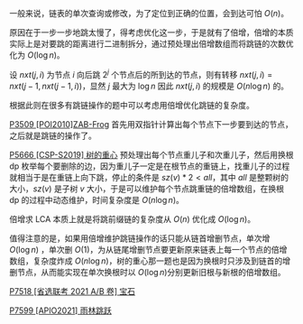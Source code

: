 一般来说，链表的单次查询或修改，为了定位到正确的位置，会到达可怕 $O(n)$。

原因在于一步一步地跳太慢了，得考虑优化这一步，于是就有了倍增，倍增的本质实际上是对要跳的距离进行二进制拆分，通过预处理出倍增数组而将跳链的次数优化为 $O(\log n)$。

设 $nxt(j,i)$ 为节点 $i$ 向后跳 $2^j$ 个节点后的所到达的节点，则有转移 $nxt(j,i) = nxt(j-1,nxt(j-1,i))$，显然 $j$ 最大为 $\log n$ 因此 $nxt(j,i)$ 的规模是 $O(n\log n)$ 的。

根据此则在很多有跳链操作的题中可以考虑用倍增优化跳链的复杂度。

[P3509 [POI2010]ZAB-Frog](https://www.luogu.com.cn/problem/P3509) 首先用双指针计算出每个节点下一步要到达的节点，之后就是跳链的操作了。

[P5666 [CSP-S2019] 树的重心](https://www.luogu.com.cn/problem/P5666) 预处理出每个节点重儿子和次重儿子，然后用换根 $\text{dp}$ 枚举每个要删除的边，因为重儿子一定是在根节点的重链上，找重儿子的过程就相当于是在重链上向下跳，停止的条件是 $sz(v)*2 < all$，其中 $all$ 是整颗树的大小，$sz(v)$ 是子树 $v$ 大小，于是可以维护每个节点跳重链的倍增数组，在换根 $\text{dp}$ 的过程中动态维护，时间复杂度是 $O(n\log n)$。

倍增求 $\text{LCA}$ 本质上就是将跳前缀链的复杂度从 $O(n)$ 优化成 $O(\log n)$​​。

值得注意的是，如果用倍增维护跳链操作的话只能从链首增删节点，单次增 $O(\log n)$ ，单次删 $O(1)$，为从链尾增删节点要更新原来链表上每一个节点的倍增数组，复杂度炸成 $O(n\log n)$，树的重心那一题也是因为换根时只涉及到链首的增删节点，从而能实现在单次换根时以 $O(\log n)$​ 分别更新旧根与新根的倍增数组。

[P7518 [省选联考 2021 A/B 卷] 宝石](https://www.luogu.com.cn/problem/P7518) 

[P7599 [APIO2021] 雨林跳跃](https://www.luogu.com.cn/problem/P7599) 

